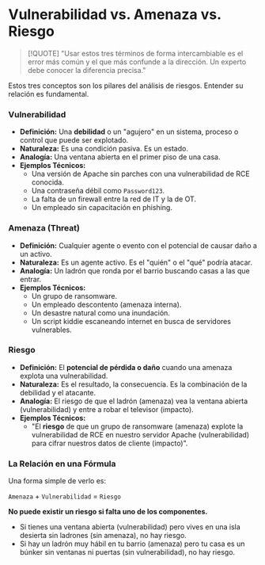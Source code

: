 # Vulnerabilidad vs. Amenaza vs. Riesgo

> [!QUOTE] "Usar estos tres términos de forma intercambiable es el error más común y el que más confunde a la dirección. Un experto debe conocer la diferencia precisa."

Estos tres conceptos son los pilares del análisis de riesgos. Entender su relación es fundamental.

### Vulnerabilidad

-   **Definición:** Una **debilidad** o un "agujero" en un sistema, proceso o control que puede ser explotado.
-   **Naturaleza:** Es una condición pasiva. Es un estado.
-   **Analogía:** Una ventana abierta en el primer piso de una casa.
-   **Ejemplos Técnicos:**
    -   Una versión de Apache sin parches con una vulnerabilidad de RCE conocida.
    -   Una contraseña débil como `Password123`.
    -   La falta de un firewall entre la red de IT y la de OT.
    -   Un empleado sin capacitación en phishing.

### Amenaza (Threat)

-   **Definición:** Cualquier agente o evento con el potencial de causar daño a un activo.
-   **Naturaleza:** Es un agente activo. Es el "quién" o el "qué" podría atacar.
-   **Analogía:** Un ladrón que ronda por el barrio buscando casas a las que entrar.
-   **Ejemplos Técnicos:**
    -   Un grupo de ransomware.
    -   Un empleado descontento (amenaza interna).
    -   Un desastre natural como una inundación.
    -   Un script kiddie escaneando internet en busca de servidores vulnerables.

### Riesgo

-   **Definición:** El **potencial de pérdida o daño** cuando una amenaza explota una vulnerabilidad.
-   **Naturaleza:** Es el resultado, la consecuencia. Es la combinación de la debilidad y el atacante.
-   **Analogía:** El riesgo de que el ladrón (amenaza) vea la ventana abierta (vulnerabilidad) y entre a robar el televisor (impacto).
-   **Ejemplos Técnicos:**
    -   "El **riesgo** de que un grupo de ransomware (amenaza) explote la vulnerabilidad de RCE en nuestro servidor Apache (vulnerabilidad) para cifrar nuestros datos de cliente (impacto)".

### La Relación en una Fórmula

Una forma simple de verlo es:

`Amenaza` + `Vulnerabilidad` = `Riesgo`

**No puede existir un riesgo si falta uno de los componentes.**
-   Si tienes una ventana abierta (vulnerabilidad) pero vives en una isla desierta sin ladrones (sin amenaza), no hay riesgo.
-   Si hay un ladrón muy hábil en tu barrio (amenaza) pero tu casa es un búnker sin ventanas ni puertas (sin vulnerabilidad), no hay riesgo.